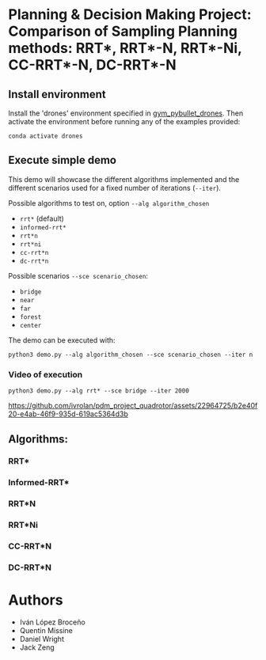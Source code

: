 # Planning & Decision Making Project: Comparison of Sampling Planning methods: RRT\*, RRT\*-N, RRT\*-Ni, CC-RRT\*-N, DC-RRT\*-N

## Install environment

Install the 'drones' environment specified in [gym_pybullet_drones](https://github.com/utiasDSL/gym-pybullet-drones). Then activate the environment before running any of the examples provided:
    
    conda activate drones

## Execute simple demo

This demo will showcase the different algorithms implemented and the different scenarios used for a fixed number of iterations (`--iter`).

Possible algorithms to test on, option `--alg algorithm_chosen`
- `rrt*` (default)
- `informed-rrt*`
- `rrt*n`
- `rrt*ni`
- `cc-rrt*n`
- `dc-rrt*n`

Possible scenarios `--sce scenario_chosen`:

- `bridge`
- `near`
- `far`
- `forest`
- `center`

The demo can be executed with:

    python3 demo.py --alg algorithm_chosen --sce scenario_chosen --iter n
    
### Video of execution 

    python3 demo.py --alg rrt* --sce bridge --iter 2000

https://github.com/ivrolan/pdm_project_quadrotor/assets/22964725/b2e40f20-e4ab-46f9-935d-619ac5364d3b

## Algorithms:

### RRT*
### Informed-RRT*
### RRT*N
### RRT*Ni
### CC-RRT*N
### DC-RRT*N

# Authors

- Iván López Broceño
- Quentin Missine
- Daniel Wright 
- Jack Zeng 
